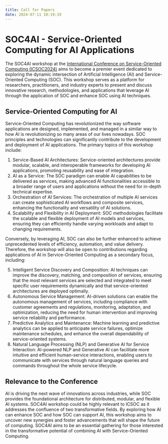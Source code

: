 ```yaml
---
title: Call for Papers
date: 2024-07-11 10:19:19
---
```

# SOC4AI - Service-Oriented Computing for AI Applications

The SOC4AI workshop at the [International Conference on Service-Oriented Computing (ICSOC2024)](https://icsoc2024.redcad.tn/) aims to become a premier event dedicated to exploring the dynamic intersection of Artificial Intelligence (AI) and Service-Oriented Computing (SOC). This workshop serves as a platform for researchers, practitioners, and industry experts to present and discuss innovative research, methodologies, and applications that leverage AI through the application of SOC and enhance SOC using AI techniques.

## Service-Oriented Computing for AI

Service-Oriented Computing has revolutionized the way software applications are designed, implemented, and managed in a similar way to how AI is revolutionizing so many areas of our lives nowadays. SOC principles and technologies can significantly contribute to the development and deployment of AI applications. The primary topics of this workshop include:

1.	Service-Based AI Architectures: Service-oriented architectures provide modular, scalable, and interoperable frameworks for developing AI applications, promoting reusability and ease of integration.
2.	AI as a Service: The SOC paradigm can enable AI capabilities to be delivered as services, making advanced AI functionalities accessible to a broader range of users and applications without the need for in-depth technical expertise.
3.	Orchestration of AI Services: The orchestration of multiple AI services can create sophisticated AI workflows and composite services, enhancing the functionality and versatility of AI solutions.
4.	Scalability and Flexibility in AI Deployment: SOC methodologies facilitate the scalable and flexible deployment of AI models and services, ensuring they can efficiently handle varying workloads and adapt to changing requirements.

Conversely, by leveraging AI, SOC can also be further enhanced to achieve unprecedented levels of efficiency, automation, and value delivery.  Therefore, the workshop will also be open to contributions regarding applications of AI in Service-Oriented Computing as a secondary focus, including:

5.	Intelligent Service Discovery and Composition: AI techniques can improve the discovery, matching, and composition of services, ensuring that the most relevant services are selected and integrated to meet specific user requirements dynamically and that service-oriented architectures are deployed optimally.
6.	Autonomous Service Management: AI-driven solutions can enable the autonomous management of services, including compliance with customer agreements and regulations, monitoring, adaptation, and optimization, reducing the need for human intervention and improving service reliability and performance.
7.	Predictive Analytics and Maintenance: Machine learning and predictive analytics can be applied to anticipate service failures, optimize maintenance schedules, and enhance the overall dependability of service-oriented systems.
8.	Natural Language Processing (NLP) and Generative AI for Service Interaction: AI-powered NLP and Generative AI can facilitate more intuitive and efficient human-service interactions, enabling users to communicate with services through natural language queries and commands throughout the whole service lifecycle.

## Relevance to the Conference

AI is driving the next wave of innovations across industries, while SOC provides the foundational architecture for distributed, modular, and flexible AI systems. SOC4AI workshop could be highly relevant to ICSOC as it addresses the confluence of two transformative fields. By exploring how AI can enhance SOC and how SOC can support AI, this workshop aims to uncover new synergies and foster advancements that will shape the future of computing.
SOC4AI aims to be an essential gathering for those interested in the transformative potential of combining AI with Service-Oriented Computing.
